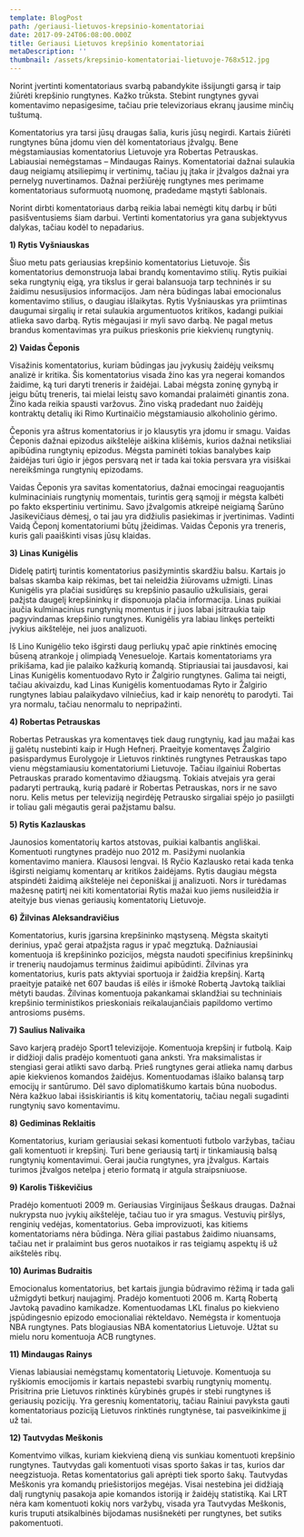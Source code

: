 ```yaml
---
template: BlogPost
path: /geriausi-lietuvos-krepsinio-komentatoriai
date: 2017-09-24T06:08:00.000Z
title: Geriausi Lietuvos krepšinio komentatoriai
metaDescription: ''
thumbnail: /assets/krepsinio-komentatoriai-lietuvoje-768x512.jpg
---
```

Norint įvertinti komentatoriaus svarbą pabandykite išsijungti garsą ir taip žiūrėti krepšinio rungtynes. Kažko trūksta. Stebint rungtynes gyvai komentavimo nepasigesime, tačiau prie televizoriaus ekranų jausime minčių tuštumą.

Komentatorius yra tarsi jūsų draugas šalia, kuris jūsų negirdi. Kartais žiūrėti rungtynes būna įdomu vien dėl komentatoriaus įžvalgų. Bene mėgstamiausias komentatorius Lietuvoje yra Robertas Petrauskas. Labiausiai nemėgstamas – Mindaugas Rainys. Komentatoriai dažnai sulaukia daug neigiamų atsiliepimų ir vertinimų, tačiau jų įtaka ir įžvalgos dažnai yra pernelyg nuvertinamos. Dažnai peržiūrėję rungtynes mes perimame komentatoriaus suformuotą nuomonę, pradedame mąstyti šablonais.

Norint dirbti komentatoriaus darbą reikia labai nemėgti kitų darbų ir būti pasišventusiems šiam darbui. Vertinti komentatorius yra gana subjektyvus dalykas, tačiau kodėl to nepadarius.

**1) Rytis Vyšniauskas**

Šiuo metu pats geriausias krepšinio komentatorius Lietuvoje. Šis komentatorius demonstruoja labai brandų komentavimo stilių. Rytis puikiai seka rungtynių eigą, yra tikslus ir gerai balansuoja tarp techninės ir su žaidimu nesusijusios informacijos. Jam nėra būdingas labai emocionalus komentavimo stilius, o daugiau išlaikytas. Rytis Vyšniauskas yra priimtinas daugumai sirgalių ir retai sulaukia argumentuotos kritikos, kadangi puikiai atlieka savo darbą. Rytis mėgaujasi ir myli savo darbą. Ne pagal metus brandus komentavimas yra puikus prieskonis prie kiekvienų rungtynių.

**2) Vaidas Čeponis**

Visažinis komentatorius, kuriam būdingas jau įvykusių žaidėjų veiksmų analizė ir kritika. Šis komentatorius visada žino kas yra negerai komandos žaidime, ką turi daryti treneris ir žaidėjai. Labai mėgsta zoninę gynybą ir jeigu būtų treneris, tai mielai leistų savo komandai pralaimėti ginantis zona. Žino kada reikia spausti varžovus. Žino viską pradedant nuo žaidėjų kontraktų detalių iki Rimo Kurtinaičio mėgstamiausio alkoholinio gėrimo.

Čeponis yra aštrus komentatorius ir jo klausytis yra įdomu ir smagu. Vaidas Čeponis dažnai epizodus aikštelėje aiškina klišėmis, kurios dažnai netiksliai apibūdina rungtynių epizodus. Mėgsta paminėti tokias banalybes kaip žaidėjas turi ūgio ir jėgos persvarą net ir tada kai tokia persvara yra visiškai nereikšminga rungtynių epizodams.

Vaidas Čeponis yra savitas komentatorius, dažnai emocingai reaguojantis kulminaciniais rungtynių momentais, turintis gerą sąmojį ir mėgsta kalbėti po fakto ekspertiniu vertinimu. Savo įžvalgomis atkreipė neigiamą Šarūno Jasikevičiaus dėmesį, o tai jau yra didžiulis pasiekimas ir įvertinimas. Vadinti Vaidą Čeponį komentatoriumi būtų įžeidimas. Vaidas Čeponis yra treneris, kuris gali paaiškinti visas jūsų klaidas.

**3) Linas Kunigėlis**

Didelę patirtį turintis komentatorius pasižymintis skardžiu balsu. Kartais jo balsas skamba kaip rėkimas, bet tai neleidžia žiūrovams užmigti. Linas Kunigėlis yra plačiai susidūręs su krepšinio pasaulio užkulisiais, gerai pažįsta daugelį krepšininkų ir disponuoja plačia informacija. Linas puikiai jaučia kulminacinius rungtynių momentus ir į juos labai įsitraukia taip pagyvindamas krepšinio rungtynes. Kunigėlis yra labiau linkęs perteikti įvykius aikštelėje, nei juos analizuoti.

Iš Lino Kunigėlio teko išgirsti daug perliukų ypač apie rinktinės emocinę būseną atrankoje į olimpiadą Venesueloje. Kartais komentatoriams yra prikišama, kad jie palaiko kažkurią komandą. Stipriausiai tai jausdavosi, kai Linas Kunigėlis komentuodavo Ryto ir Žalgirio rungtynes. Galima tai neigti, tačiau akivaizdu, kad Linas Kunigėlis komentuodamas Ryto ir Žalgirio rungtynes labiau palaikydavo vilniečius, kad ir kaip nenorėtų to parodyti. Tai yra normalu, tačiau nenormalu to nepripažinti.

**4) Robertas Petrauskas**

Robertas Petrauskas yra komentavęs tiek daug rungtynių, kad jau mažai kas jį galėtų nustebinti kaip ir Hugh Hefnerį. Praeityje komentavęs Žalgirio pasispardymus Eurolygoje ir Lietuvos rinktinės rungtynes Petrauskas tapo vienu mėgstamiausiu komentatoriumi Lietuvoje. Tačiau ilgainiui Robertas Petrauskas prarado komentavimo džiaugsmą. Tokiais atvejais yra gerai padaryti pertrauką, kurią padarė ir Robertas Petrauskas, nors ir ne savo noru. Kelis metus per televiziją negirdėję Petrausko sirgaliai spėjo jo pasiilgti ir toliau gali mėgautis gerai pažįstamu balsu.

**5) Rytis Kazlauskas**

Jaunosios komentatorių kartos atstovas, puikiai kalbantis angliškai. Komentuoti rungtynes pradėjo nuo 2012 m. Pasižymi nuolankia komentavimo maniera. Klausosi lengvai. Iš Ryčio Kazlausko retai kada tenka išgirsti neigiamų komentarų ar kritikos žaidėjams. Rytis daugiau mėgsta atspindėti žaidimą aikštelėje nei čeponiškai jį analizuoti. Nors ir turėdamas mažesnę patirtį nei kiti komentatoriai Rytis mažai kuo jiems nusileidžia ir ateityje bus vienas geriausių komentatorių Lietuvoje.

**6) Žilvinas Aleksandravičius**

Komentatorius, kuris įgarsina krepšininko mąstyseną. Mėgsta skaityti derinius, ypač gerai atpažįsta ragus ir ypač megztuką. Dažniausiai komentuoja iš krepšininko pozicijos, mėgsta naudoti specifinius krepšininkų ir trenerių naudojamus terminus žaidimui apibūdinti. Žilvinas yra komentatorius, kuris pats aktyviai sportuoja ir žaidžia krepšinį. Kartą praeityje pataikė net 607 baudas iš eilės ir išmokė Robertą Javtoką taikliai mėtyti baudas. Žilvinas komentuoja pakankamai sklandžiai su techniniais krepšinio terministikos prieskoniais reikalaujančiais papildomo vertimo antrosioms pusėms.

**7) Saulius Nalivaika**

Savo karjerą pradėjo Sport1 televizijoje. Komentuoja krepšinį ir futbolą. Kaip ir didžioji dalis pradėjo komentuoti gana anksti. Yra maksimalistas ir stengiasi gerai atlikti savo darbą. Prieš rungtynes gerai atlieka namų darbus apie kiekvienos komandos žaidėjus. Komentuodamas išlaiko balansą tarp emocijų ir santūrumo. Dėl savo diplomatiškumo kartais būna nuobodus. Nėra kažkuo labai išsiskiriantis iš kitų komentatorių, tačiau negali sugadinti rungtynių savo komentavimu.

**8) Gediminas Reklaitis**

Komentatorius, kuriam geriausiai sekasi komentuoti futbolo varžybas, tačiau gali komentuoti ir krepšinį. Turi bene geriausią tartį ir tinkamiausią balsą rungtynių komentavimui. Gerai jaučia rungtynes, yra įžvalgus. Kartais turimos įžvalgos netelpa į eterio formatą ir atgula straipsniuose.

**9) Karolis Tiškevičius**

Pradėjo komentuoti 2009 m. Geriausias Virginijaus Šeškaus draugas. Dažnai nukrypsta nuo įvykių aikštelėje, tačiau tuo ir yra smagus. Vestuvių piršlys, renginių vedėjas, komentatorius. Geba improvizuoti, kas kitiems komentatoriams nėra būdinga. Nėra giliai pastabus žaidimo niuansams, tačiau net ir pralaimint bus geros nuotaikos ir ras teigiamų aspektų iš už aikštelės ribų.

**10) Aurimas Budraitis**

Emocionalus komentatorius, bet kartais įjungia būdravimo rėžimą ir tada gali užmigdyti betkurį naujagimį. Pradėjo komentuoti 2006 m. Kartą Robertą Javtoką pavadino kamikadze. Komentuodamas LKL finalus po kiekvieno įspūdingesnio epizodo emocionaliai rėkteldavo. Nemėgsta ir komentuoja NBA rungtynes. Pats blogiausias NBA komentatorius Lietuvoje. Užtat su mielu noru komentuoja ACB rungtynes.

**11) Mindaugas Rainys**

Vienas labiausiai nemėgstamų komentatorių Lietuvoje. Komentuoja su ryškiomis emocijomis ir kartais nepastebi svarbių rungtynių momentų. Prisitrina prie Lietuvos rinktinės kūrybinės grupės ir stebi rungtynes iš geriausių pozicijų. Yra geresnių komentatorių, tačiau Rainiui pavyksta gauti komentatoriaus poziciją Lietuvos rinktinės rungtynėse, tai pasveikinkime jį už tai.

**12) Tautvydas Meškonis**

Komentvimo vilkas, kuriam kiekvieną dieną vis sunkiau komentuoti krepšinio rungtynes. Tautvydas gali komentuoti visas sporto šakas ir tas, kurios dar neegzistuoja. Retas komentatorius gali aprėpti tiek sporto šakų. Tautvydas Meškonis yra komandų priešistorijos megėjas. Visai nestebina jei didžiają dalį rungtynių pasakoja apie komandos istoriją ir žaidėjų statistiką. Kai LRT nėra kam komentuoti kokių nors varžybų, visada yra Tautvydas Meškonis, kuris truputi atsikalbinės bijodamas nusišnekėti per rungtynes, bet sutiks pakomentuoti.
